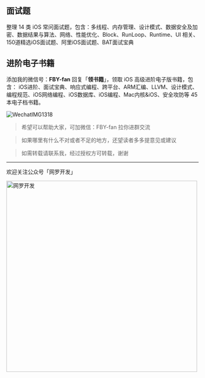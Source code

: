 ## 面试题
整理 14 类 iOS 常问面试题，包含：多线程、内存管理、设计模式、数据安全及加密、数据结果与算法、网络、性能优化、Block、RunLoop、Runtime、UI 相关、150道精选iOS面试题、阿里iOS面试题、BAT面试宝典

## 进阶电子书籍

添加我的微信号：**FBY-fan** 回复「**领书籍**」，领取 iOS 高级进阶电子版书籍，包含：
iOS进阶、面试宝典、响应式编程、跨平台、ARM汇编、LLVM、设计模式、编程规范、iOS网络编程、iOS数据库、iOS编程、Mac内核&iOS、安全攻防等 45 本电子档书籍。

![WechatIMG1318](https://user-images.githubusercontent.com/24238160/116524999-a6509c80-a90a-11eb-8f94-9ba9db3ab0cf.jpeg)

> 希望可以帮助大家，可加微信：FBY-fan 拉你进群交流

> 如果哪里有什么不对或者不足的地方，还望读者多多提意见或建议

> 如需转载请联系我，经过授权方可转载，谢谢

***
欢迎关注公众号「网罗开发」

<img width="500" alt="网罗开发" src="https://user-images.githubusercontent.com/24238160/131977235-0938b244-820d-472d-a708-5b4a3ea39f6e.png">

